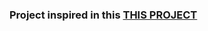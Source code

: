 ### Project inspired in this [THIS PROJECT](https://github.com/devfullcycle/live-fc-experience-01-nest-grpc/tree/main/grpc-vanilla)